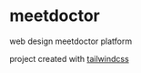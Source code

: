 # meetdoctor
web design meetdoctor platform

project created with 
[tailwindcss](https://tailwindcss.com/)
